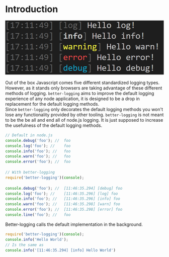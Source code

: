 # Introduction

![Sample output while using better-logging with default configuration](.gitbook/assets/output.png)

Out of the box Javascript comes five different standardized logging types. However, as it stands only browsers are taking advantage of these different methods of logging. `better-logging` aims to improve the default logging experience of any node application, it is designed to be a drop in replacement for the default logging methods. <br>
Since `better-logging` only decorates the default logging methods you won't lose any functionality provided by other tooling. `better-logging` is not meant to be the be all and end all of node.js logging. It is just supposed to increase the usefulness of the default logging methods.

```js
// Default in node.js
console.debug('foo'); //  foo
console.log('foo'); //    foo
console.info('foo'); //   foo
console.warn('foo'); //   foo
console.error('foo'); //  foo

// With better-logging
require('better-logging')(console);

console.debug('foo'); //  [11:46:35.294] [debug] foo
console.log('foo'); //    [11:46:35.296] [log] foo
console.info('foo'); //   [11:46:35.296] [info] foo
console.warn('foo'); //   [11:46:35.298] [warn] foo
console.error('foo'); //  [11:46:35.298] [error] foo
console.line('foo'); //   foo
```

Better-logging calls the default implementation in the background.

```javascript
require('better-logging')(console);
console.info('Hello World');
// Is the same as
console.info('[11:46:35.294] [info] Hello World')
```
